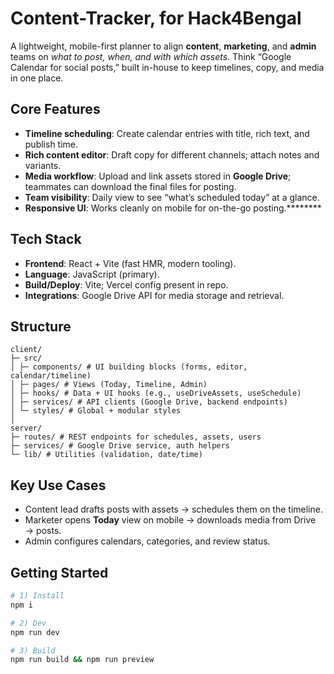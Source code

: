 # Content-Tracker, for Hack4Bengal

A lightweight, mobile-first planner to align **content**, **marketing**, and **admin** teams on _what to post, when, and with which assets_. Think “Google Calendar for social posts,” built in-house to keep timelines, copy, and media in one place.

## Core Features

- **Timeline scheduling**: Create calendar entries with title, rich text, and publish time.
- **Rich content editor**: Draft copy for different channels; attach notes and variants.
- **Media workflow**: Upload and link assets stored in **Google Drive**; teammates can download the final files for posting.
- **Team visibility**: Daily view to see “what’s scheduled today” at a glance.
- **Responsive UI**: Works cleanly on mobile for on-the-go posting.********

## Tech Stack

- **Frontend**: React + Vite (fast HMR, modern tooling).
- **Language**: JavaScript (primary).
- **Build/Deploy**: Vite; Vercel config present in repo.
- **Integrations**: Google Drive API for media storage and retrieval.

## Structure

```
client/
├─ src/
│ ├─ components/ # UI building blocks (forms, editor, calendar/timeline)
│ ├─ pages/ # Views (Today, Timeline, Admin)
│ ├─ hooks/ # Data + UI hooks (e.g., useDriveAssets, useSchedule)
│ ├─ services/ # API clients (Google Drive, backend endpoints)
│ └─ styles/ # Global + modular styles
│
server/
├─ routes/ # REST endpoints for schedules, assets, users
├─ services/ # Google Drive service, auth helpers
└─ lib/ # Utilities (validation, date/time)
```

## Key Use Cases

- Content lead drafts posts with assets → schedules them on the timeline.
- Marketer opens **Today** view on mobile → downloads media from Drive → posts.
- Admin configures calendars, categories, and review status.

## Getting Started

```bash
# 1) Install
npm i

# 2) Dev
npm run dev

# 3) Build
npm run build && npm run preview
```

